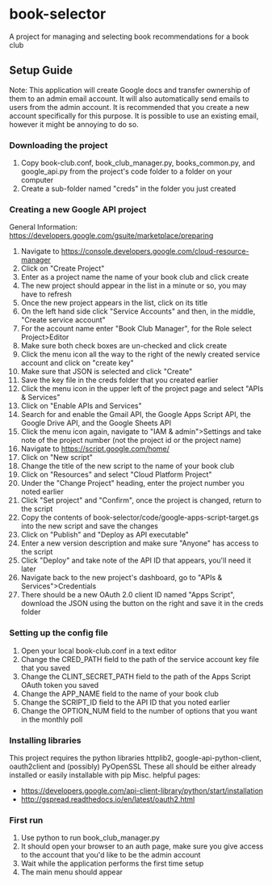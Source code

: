 # book-selector
A project for managing and selecting book recommendations for a book club

## Setup Guide
Note: This application will create Google docs and transfer ownership of them to an admin email account. It will also automatically send emails to users from the admin account. It is recommended that you create a new account specifically for this purpose. It is possible to use an existing email, however it might be annoying to do so.

### Downloading the project
1. Copy book-club.conf, book_club_manager.py, books_common.py, and google_api.py from the project's code folder to a folder on your computer
2. Create a sub-folder named "creds" in the folder you just created

### Creating a new Google API project
General Information: https://developers.google.com/gsuite/marketplace/preparing

1. Navigate to https://console.developers.google.com/cloud-resource-manager
2. Click on "Create Project"
3. Enter as a project name the name of your book club and click create
4. The new project should appear in the list in a minute or so, you may have to refresh
5. Once the new project appears in the list, click on its title
6. On the left hand side click "Service Accounts" and then, in the middle, "Create service account"
7. For the account name enter "Book Club Manager", for the Role select Project>Editor
8. Make sure both check boxes are un-checked and click create
9. Click the menu icon all the way to the right of the newly created service account and click on "create key"
10. Make sure that JSON is selected and click "Create"
11. Save the key file in the creds folder that you created earlier
12. Click the menu icon in the upper left of the project page and select "APIs & Services"
13. Click on "Enable APIs and Services"
14. Search for and enable the Gmail API, the Google Apps Script API, the Google Drive API, and the Google Sheets API
15. Click the menu icon again, navigate to "IAM & admin">Settings and take note of the project number (not the project id or the project name)
16. Navigate to https://script.google.com/home/
17. Click on "New script"
18. Change the title of the new script to the name of your book club
19. Click on "Resources" and select "Cloud Platform Project"
20. Under the "Change Project" heading, enter the project number you noted earlier
21. Click "Set project" and "Confirm", once the project is changed, return to the script
22. Copy the contents of book-selector/code/google-apps-script-target.gs into the new script and save the changes
23. Click on "Publish" and "Deploy as API executable"
24. Enter a new version description and make sure "Anyone" has access to the script
25. Click "Deploy" and take note of the API ID that appears, you'll need it later
26. Navigate back to the new project's dashboard, go to "APIs & Services">Credentials
27. There should be a new OAuth 2.0 client ID named "Apps Script", download the JSON using the button on the right and save it in the creds folder

### Setting up the config file
1. Open your local book-club.conf in a text editor
2. Change the CRED_PATH field to the path of the service account key file that you saved
3. Change the CLINT_SECRET_PATH field to the path of the Apps Script OAuth token you saved
4. Change the APP_NAME field to the name of your book club
5. Change the SCRIPT_ID field to the API ID that you noted earlier
6. Change the OPTION_NUM field to the number of options that you want in the monthly poll

### Installing libraries
This project requires the python libraries httplib2, google-api-python-client, oauth2client and (possibly) PyOpenSSL
These all should be either already installed or easily installable with pip
Misc. helpful pages:
- https://developers.google.com/api-client-library/python/start/installation
- http://gspread.readthedocs.io/en/latest/oauth2.html

### First run
1. Use python to run book_club_manager.py
2. It should open your browser to an auth page, make sure you give access to the account that you'd like to be the admin account
3. Wait while the application performs the first time setup
4. The main menu should appear
